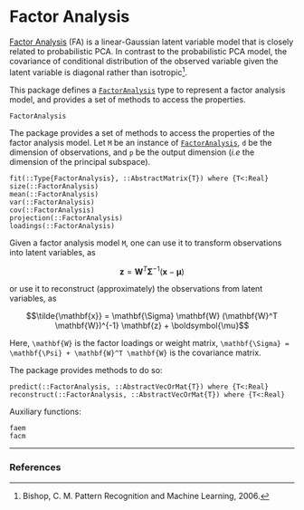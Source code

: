 # Factor Analysis

[Factor Analysis](https://en.wikipedia.org/wiki/Factor_analysis) (FA) is
a linear-Gaussian latent variable model that is closely related to probabilistic PCA.
In contrast to the probabilistic PCA model, the covariance of conditional distribution of
the observed variable  given the latent variable is diagonal rather than isotropic[^1].

This package defines a [`FactorAnalysis`](@ref) type to represent a factor analysis
model, and provides a set of methods to access the properties.

```@docs
FactorAnalysis
```

The package provides a set of methods to access the properties of the factor analysis
model. Let ``M`` be an instance of [`FactorAnalysis`](@ref), ``d`` be the dimension of
observations, and ``p`` be the output dimension (*i.e* the dimension of the principal
subspace).

```@docs
fit(::Type{FactorAnalysis}, ::AbstractMatrix{T}) where {T<:Real}
size(::FactorAnalysis)
mean(::FactorAnalysis)
var(::FactorAnalysis)
cov(::FactorAnalysis)
projection(::FactorAnalysis)
loadings(::FactorAnalysis)
```

Given a factor analysis model ``M``, one can use it to transform observations into
latent variables, as

```math
\mathbf{z} =  \mathbf{W}^T \mathbf{\Sigma}^{-1} (\mathbf{x} - \boldsymbol{\mu})
```

or use it to reconstruct (approximately) the observations from latent variables, as

```math
\tilde{\mathbf{x}} = \mathbf{\Sigma} \mathbf{W} (\mathbf{W}^T \mathbf{W})^{-1} \mathbf{z} + \boldsymbol{\mu}
```

Here, ``\mathbf{W}`` is the factor loadings or weight matrix,
``\mathbf{\Sigma} = \mathbf{\Psi} + \mathbf{W}^T \mathbf{W}`` is the covariance matrix.

The package provides methods to do so:

```@docs
predict(::FactorAnalysis, ::AbstractVecOrMat{T}) where {T<:Real}
reconstruct(::FactorAnalysis, ::AbstractVecOrMat{T}) where {T<:Real}
```

Auxiliary functions:

```@docs
faem
facm
```

---

### References

[^1]: Bishop, C. M. Pattern Recognition and Machine Learning, 2006.
[^2]:  Rubin, Donald B., and Dorothy T. Thayer. EM algorithms for ML factor analysis. Psychometrika 47.1, 69-76, 1982.
[^3]:  Zhao, J-H., Philip LH Yu, and Qibao Jiang. ML estimation for factor analysis: EM or non-EM?. Statistics and computing 18.2, 109-123, 2008.


